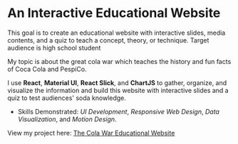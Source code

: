 # An Interactive Educational Website
This goal is to create an educational website with interactive slides, media contents, and a quiz to teach a concept, theory, or technique. Target audience is high school student

My topic is about the great cola war which teaches the history and fun facts of Coca Cola and PespiCo. 

I use **React**, **Material UI**, **React Slick**, and **ChartJS** to gather, organize, and visualize the information and build this website with interactive slides and a quiz to test audiences' soda knowledge.

* Skills Demonstrated: *UI Development*, *Responsive Web Design*, *Data Visualization*, and *Motion Design*.

View my project here: [The Cola War Educational Website](https://opal.ils.unc.edu/~yitsung/mejo_487/project-2/build/)

